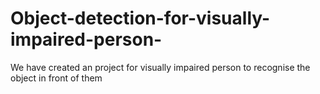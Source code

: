 # Object-detection-for-visually-impaired-person-
We have created an project for visually impaired person to recognise the object in front of them

